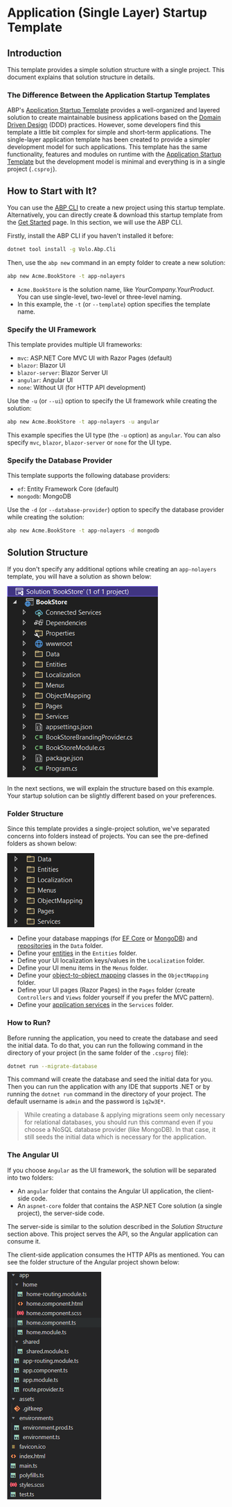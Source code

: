 # Application (Single Layer) Startup Template

## Introduction

This template provides a simple solution structure with a single project. This document explains that solution structure in details.

### The Difference Between the Application Startup Templates

ABP's [Application Startup Template](Application.md) provides a well-organized and layered solution to create maintainable business applications based on the [Domain Driven Design](../Domain-Driven-Design.md) (DDD) practices. However, some developers find this template a little bit complex for simple and short-term applications. The single-layer application template has been created to provide a simpler development model for such applications. This template has the same functionality, features and modules on runtime with the [Application Startup Template](Application.md) but the development model is minimal and everything is in a single project (`.csproj`).

## How to Start with It?

You can use the [ABP CLI](../CLI.md) to create a new project using this startup template. Alternatively, you can directly create & download this startup template from the [Get Started](https://abp.io/get-started) page. In this section, we will use the ABP CLI.

Firstly, install the ABP CLI if you haven't installed it before:

```bash
dotnet tool install -g Volo.Abp.Cli
```

Then, use the `abp new` command in an empty folder to create a new solution:

```bash
abp new Acme.BookStore -t app-nolayers
```

* `Acme.BookStore` is the solution name, like *YourCompany.YourProduct*. You can use single-level, two-level or three-level naming.
* In this example, the `-t` (or `--template`) option specifies the template name.

### Specify the UI Framework

This template provides multiple UI frameworks:

* `mvc`: ASP.NET Core MVC UI with Razor Pages (default)
* `blazor`: Blazor UI
* `blazor-server`: Blazor Server UI
* `angular`: Angular UI
* `none`: Without UI (for HTTP API development)

Use the `-u` (or `--ui`) option to specify the UI framework while creating the solution:

```bash
abp new Acme.BookStore -t app-nolayers -u angular
```

This example specifies the UI type (the `-u` option) as `angular`. You can also specify `mvc`, `blazor`, `blazor-server` or `none` for the UI type.

### Specify the Database Provider

This template supports the following database providers:

- `ef`: Entity Framework Core (default)
- `mongodb`: MongoDB

Use the `-d` (or `--database-provider`) option to specify the database provider while creating the solution:

```bash
abp new Acme.BookStore -t app-nolayers -d mongodb
```

## Solution Structure

If you don't specify any additional options while creating an `app-nolayers` template, you will have a solution as shown below:

![](../images/bookstore-single-layer-solution-structure.png)

In the next sections, we will explain the structure based on this example. Your startup solution can be slightly different based on your preferences.

### Folder Structure

Since this template provides a single-project solution, we've separated concerns into folders instead of projects. You can see the pre-defined folders as shown below:

![](../images/single-layer-folder-structure.png)

* Define your database mappings (for [EF Core](../Entity-Framework-Core.md) or [MongoDB](../MongoDB.md)) and [repositories](../Repositories.md) in the `Data` folder.
* Define your [entities](../Entities.md) in the `Entities` folder.
* Define your UI localization keys/values in the `Localization` folder.
* Define your UI menu items in the `Menus` folder.
* Define your [object-to-object mapping](../Object-To-Object-Mapping.md) classes in the `ObjectMapping` folder.
* Define your UI pages (Razor Pages) in the `Pages` folder (create `Controllers` and `Views` folder yourself if you prefer the MVC pattern).
* Define your [application services](../Application-Services.md) in the `Services` folder. 

### How to Run?

Before running the application, you need to create the database and seed the initial data. To do that, you can run the following command in the directory of your project (in the same folder of the `.csproj` file):

```bash
dotnet run --migrate-database
```

This command will create the database and seed the initial data for you. Then you can run the application with any IDE that supports .NET or by running the `dotnet run` command in the directory of your project. The default username is `admin` and the password is `1q2w3E*`.

> While creating a database & applying migrations seem only necessary for relational databases, you should run this command even if you choose a NoSQL database provider (like MongoDB). In that case, it still seeds the initial data which is necessary for the application.

### The Angular UI 

If you choose `Angular` as the UI framework, the solution will be separated into two folders:

* An `angular` folder that contains the Angular UI application, the client-side code.
* An `aspnet-core` folder that contains the ASP.NET Core solution (a single project), the server-side code.

The server-side is similar to the solution described in the *Solution Structure* section above. This project serves the API, so the Angular application can consume it.

The client-side application consumes the HTTP APIs as mentioned. You can see the folder structure of the Angular project shown below:

![](../images/single-layer-angular-folder-structure.png)
